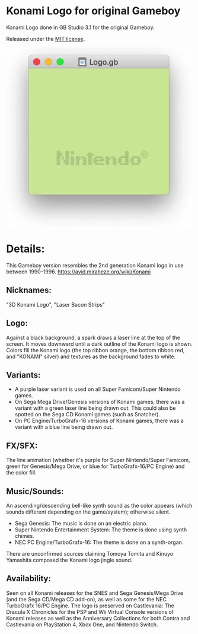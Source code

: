 # Konami Logo for original Gameboy
Konami Logo done in GB Studio 3.1 for the original Gameboy.

Released under the [MIT license](https://opensource.org/licenses/MIT).

![Konami Logo GB](https://raw.githubusercontent.com/sttng/Konami-Logo-GB/main/Konami-Logo-GB.webp)

# Details:

This Gameboy version resembles the 2nd generation Konami logo in use between 1990-1996. 
https://avid.miraheze.org/wiki/Konami


## Nicknames: 

"3D Konami Logo", "Laser Bacon Strips"

## Logo: 

Against a black background, a spark draws a laser line at the top of the screen. It moves downward until a dark outline of the Konami logo is shown. Colors fill the Konami logo (the top ribbon orange, the bottom ribbon red, and "KONAMI" silver) and textures as the background fades to white.

## Variants:

* A purple laser variant is used on all Super Famicom/Super Nintendo games.
* On Sega Mega Drive/Genesis versions of Konami games, there was a variant with a green laser line being drawn out. This could also be spotted on the Sega CD Konami games (such as Snatcher).
* On PC Engine/TurboGrafx-16 versions of Konami games, there was a variant with a blue line being drawn out.

## FX/SFX: 

The line animation (whether it's purple for Super Nintendo/Super Famicom, green for Genesis/Mega Drive, or blue for TurboGrafx-16/PC Engine) and the color fill.

## Music/Sounds: 

An ascending/descending bell-like synth sound as the color appears (which sounds different depending on the game/system); otherwise silent. 

* Sega Genesis: The music is done on an electric piano.
* Super Nintendo Entertainment System: The theme is done using synth chimes.
* NEC PC Engine/TurboGrafx-16: The theme is done on a synth-organ.

There are unconfirmed sources claiming Tomoya Tomita and Kinuyo Yamashita composed the Konami logo jingle sound.

## Availability: 

Seen on all Konami releases for the SNES and Sega Genesis/Mega Drive (and the Sega CD/Mega CD add-on), as well as some for the NEC TurboGrafx 16/PC Engine. The logo is preserved on Castlevania: The Dracula X Chronicles for the PSP and Wii Virtual Console versions of Konami releases as well as the Anniversary Collections for both.Contra and Castlevania on PlayStation 4, Xbox One, and Nintendo Switch.

